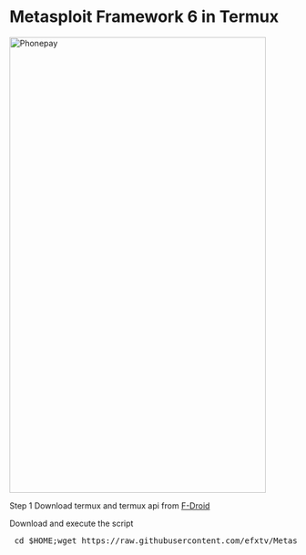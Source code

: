 # Metasploit Framework 6 in Termux

<a href="#"><img src="https://blogger.googleusercontent.com/img/a/AVvXsEhQxwQze2iJDJ1vXER07OT6SC0WoK9J3AIwCvZwNX_rz9lqdfzfkw5hoQfdkjTVsSKZRz0gtywbCNfl_GI5_JAGXUH5_nERliCIhdTOi4OquFVdsFPhk4ooOir1cX6_nD63CelXzg-NcJDMJqDhIwpQsAYsxWz0W4SCAA9eyUD6PjivSTR8U8qNq2PcNQ=s2200" alt="Phonepay" width="450" height="800"></a>
  
  

Step 1 Download termux and termux api from <a href="https://f-droid.org/en/" target="_blank">F-Droid</a>


Download and execute the script
<pre> cd $HOME;wget https://raw.githubusercontent.com/efxtv/Metasploit-in-termux/main/metasploit-6-termux.sh -q;bash metasploit-6-termux.sh </pre>

